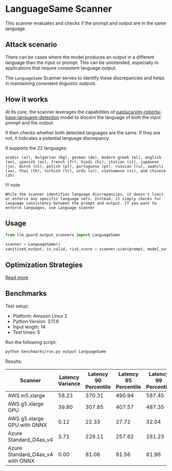 # LanguageSame Scanner

This scanner evaluates and checks if the prompt and output are in the same language.

## Attack scenario

There can be cases where the model produces an output in a different language than the input or prompt. This can be
unintended, especially in applications that require consistent language output.

The `LanguageSame` Scanner serves to identify these discrepancies and helps in maintaining consistent linguistic
outputs.

## How it works

At its core, the scanner leverages the capabilities of [papluca/xlm-roberta-base-language-detection](https://huggingface.co/papluca/xlm-roberta-base-language-detection) model to discern the
language of both the input prompt and the output.

It then checks whether both detected languages are the same. If they are not, it indicates a potential language
discrepancy.

It supports the 22 languages:

```text
arabic (ar), bulgarian (bg), german (de), modern greek (el), english (en), spanish (es), french (fr), hindi (hi), italian (it), japanese (ja), dutch (nl), polish (pl), portuguese (pt), russian (ru), swahili (sw), thai (th), turkish (tr), urdu (ur), vietnamese (vi), and chinese (zh)
```

!!! note

    While the scanner identifies language discrepancies, it doesn't limit or enforce any specific language sets. Instead, it simply checks for language consistency between the prompt and output. If you want to enforce languages, use Language scanner

## Usage

```python
from llm_guard.output_scanners import LanguageSame

scanner = LanguageSame()
sanitized_output, is_valid, risk_score = scanner.scan(prompt, model_output)
```

## Optimization Strategies

[Read more](../usage/optimization.md)

## Benchmarks

Test setup:

- Platform: Amazon Linux 2
- Python Version: 3.11.6
- Input length: 14
- Test times: 5

Run the following script:

```sh
python benchmarks/run.py output LanguageSame
```

Results:

| Scanner                          | Latency Variance | Latency 90 Percentile | Latency 95 Percentile | Latency 99 Percentile | Average Latency (ms) | QPS     |
|----------------------------------|------------------|-----------------------|-----------------------|-----------------------|----------------------|---------|
| AWS m5.xlarge                    | 58.23            | 370.31                | 490.94                | 587.45                | 128.94               | 108.57  |
| AWS g5.xlarge GPU                | 39.80            | 307.85                | 407.57                | 487.35                | 108.32               | 129.25  |
| AWS g5.xlarge GPU with ONNX      | 0.12             | 22.33                 | 27.72                 | 32.04                 | 11.48                | 1219.41 |
| Azure Standard_D4as_v4           | 3.71             | 228.11                | 257.62                | 281.23                | 165.40               | 84.64   |
| Azure Standard_D4as_v4 with ONNX | 0.00             | 81.06                 | 81.56                 | 81.96                 | 79.10                | 176.98  |

